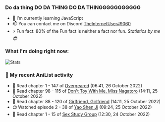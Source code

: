 ### Do da thing DO DA THING DO DA THINGGGGGGGGGGG

<!-- **TheInternetUser0/TheInternetUser0** is a ✨ _special_ ✨ repository because its `README.md` (this file) appears on your GitHub profile. -->


- 🌱 I’m currently learning JavaScript
- 📫 You can contact me on Discord [TheInternetUser#9060](https://discord.com/users/534117072796385300)
- ⚡ Fun fact: 80% of the Fun fact is neither a fact nor fun. _Statistics by me 😎_

### What I'm doing right now:
![Stats](https://discord.c99.nl/widget/theme-3/534117072796385300.png)

### 🌸 My recent AniList activity

<!-- ANILIST_ACTIVITY:start -->

-   📖 Read chapter 1 - 147 of [Overgeared](https://anilist.co/manga/117460) (06:41, 26 October 2022)
-   📖 Read chapter 98 - 115 of [Don't Toy With Me, Miss Nagatoro](https://anilist.co/manga/100664) (14:11, 25 October 2022)
-   📖 Read chapter 88 - 120 of [Girlfriend, Girlfriend](https://anilist.co/manga/116266) (14:11, 25 October 2022)
-   📺 Watched episode 2 - 38 of [Yao Shen Ji](https://anilist.co/anime/101916) (09:24, 25 October 2022)
-   📖 Read chapter 1 - 15 of [Sex Study Group](https://anilist.co/manga/145493) (12:30, 24 October 2022)

<!-- ANILIST_ACTIVITY:end -->
